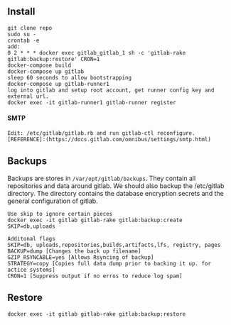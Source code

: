 ## Install
```
git clone repo
sudo su -
crontab -e
add:
0 2 * * * docker exec gitlab_gitlab_1 sh -c 'gitlab-rake gitlab:backup:restore' CRON=1
docker-compose build
docker-compose up gitlab
sleep 60 seconds to allow bootstrapping
docker-compose up gitlab-runner1
log into gitlab and setup root account, get runner config key and external url.
docker exec -it gitlab-runner1 gitlab-runner register
```
#### SMTP
```
Edit: /etc/gitlab/gitlab.rb and run gitlab-ctl reconfigure.
[REFERENCE]:(https://docs.gitlab.com/omnibus/settings/smtp.html)
```
## Backups
Backups are stores in ``/var/opt/gitlab/backups``. They contain all repositories and data around gitlab. We should
also backup the /etc/gitlab directory. The directory contains the database encryption secrets and 
the general configuration of gitlab. 
```
Use skip to ignore certain pieces
docker exec -it gitlab gitlab-rake gitlab:backup:create SKIP=db,uploads

Additonal flags
SKIP=db, uploads,repositories,builds,artifacts,lfs, registry, pages
BACKUP=dump [Changes the back up filename]
GZIP_RSYNCABLE=yes [Allows Rsyncing of backup]
STRATEGY=copy [Copies full data dump prior to backing it up. for actice systems]
CRON=1 [Suppress output if no erros to reduce log spam]
```

## Restore
```
docker exec -it gitlab gitlab-rake gitlab:backup:restore
```